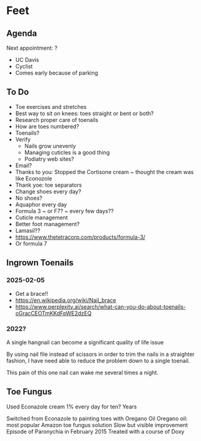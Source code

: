 # Feet

## Agenda


Next appointment: ?

* UC Davis
* Cyclist
* Comes early because of parking

## To Do

* Toe exercises and stretches
* Best way to sit on knees: toes straight or bent or both?
* Research proper care of toenails
* How are toes numbered?
* Toenails?
* Verify
  * Nails grow unevenly
  * Managing cuticles is a good thing
  * Podiatry web sites?
* Email?
* Thanks to you: Stopped the Cortisone cream ~ thought the cream was like Econozole
* Thank yoe: toe separators
* Change shoes every day?
* No shoes?
* Aquaphor every day
* Formula 3 ~ or  F7? ~ every few days??
* Cuticle management
* Better foot management?
* Lamasil??
* https://www.thetetracorp.com/products/formula-3/
* Or formula 7

## Ingrown Toenails

### 2025-02-05

* Get a brace!!
* https://en.wikipedia.org/wiki/Nail_brace
* https://www.perplexity.ai/search/what-can-you-do-about-toenails-oGracCEOTmKKdFpWE2dzEQ


### 2022?

A single hangnail can become a significant quality of life issue

By using nail file instead of scissors in order to trim the nails in a straighter fashion, I have need able to reduce the problem down to a single toenail.

This pain of this one nail can wake me several times a night.

## Toe Fungus

Used Econazole cream 1% every day for ten? Years

Switched from Econazole to painting toes with Oregano Oil
Oregano oil: most popular Amazon toe fungus solution
Slow but visible improvement
Episode of Paronychia in February 2015
Treated with a course of Doxy

